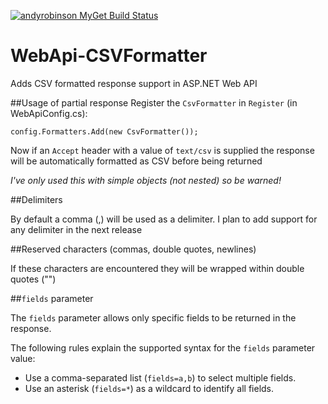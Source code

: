[![andyrobinson MyGet Build Status](https://www.myget.org/BuildSource/Badge/andyrobinson?identifier=9522c31d-4062-4dc6-b36a-593de3a39d87)](https://www.myget.org/)

# WebApi-CSVFormatter
Adds CSV formatted response support in ASP.NET Web API

##Usage of partial response
Register the ```CsvFormatter``` in ```Register``` (in WebApiConfig.cs):

```
config.Formatters.Add(new CsvFormatter());
```

Now if an ```Accept``` header with a value of ```text/csv``` is supplied the response will be automatically formatted as CSV before being returned

*I've only used this with simple objects (not nested) so be warned!*

##Delimiters

By default a comma (,) will be used as a delimiter. I plan to add support for any delimiter in the next release

##Reserved characters (commas, double quotes, newlines)

If these characters are encountered they will be wrapped within double quotes ("")

##```fields``` parameter

The ```fields``` parameter allows only specific fields to be returned in the response.

The following rules explain the supported syntax for the ```fields``` parameter value:

* Use a comma-separated list (```fields=a,b```) to select multiple fields.
* Use an asterisk (```fields=*```) as a wildcard to identify all fields.
